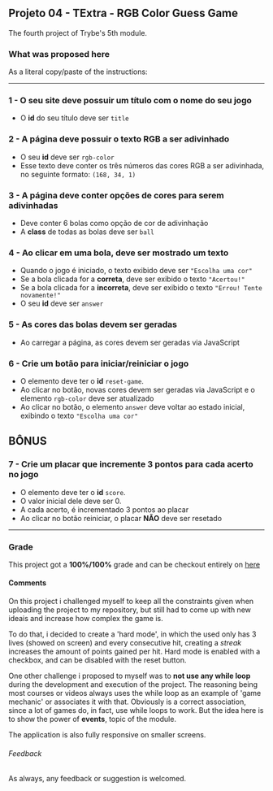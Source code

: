 ## Projeto 04 - TExtra - RGB Color Guess Game

The fourth project of Trybe's 5th module.

### What was proposed here

As a literal copy/paste of the instructions:

---
### 1 - O seu site deve possuir um título com o nome do seu jogo

- O **id** do seu título deve ser `title`

### 2 - A página deve possuir o texto RGB a ser adivinhado

- O seu **id** deve ser `rgb-color`
- Esse texto deve conter os três números das cores RGB a ser adivinhada, no seguinte formato: `(168, 34, 1)`

### 3 - A página deve conter opções de cores para serem adivinhadas

- Deve conter 6 bolas como opção de cor de adivinhação
- A **class** de todas as bolas deve ser `ball`

### 4 - Ao clicar em uma bola, deve ser mostrado um texto

- Quando o jogo é iniciado, o texto exibido deve ser `"Escolha uma cor"`
- Se a bola clicada for a **correta**, deve ser exibido o texto `"Acertou!"`
- Se a bola clicada for a **incorreta**, deve ser exibido o texto `"Errou! Tente novamente!"`
- O seu **id** deve ser `answer`

### 5 - As cores das bolas devem ser geradas

- Ao carregar a página, as cores devem ser geradas via JavaScript

### 6 - Crie um botão para iniciar/reiniciar o jogo

- O elemento deve ter o **id** `reset-game`.
- Ao clicar no botão, novas cores devem ser geradas via JavaScript e o elemento `rgb-color` deve ser atualizado
- Ao clicar no botão, o elemento `answer` deve voltar ao estado inicial, exibindo o texto `"Escolha uma cor"`

## BÔNUS

### 7 - Crie um placar que incremente 3 pontos para cada acerto no jogo

- O elemento deve ter o **id** `score`.
- O valor inicial dele deve ser 0.
- A cada acerto, é incrementado 3 pontos ao placar
- Ao clicar no botão reiniciar, o placar **NÃO** deve ser resetado

---

### Grade

This project got a **100%/100%** grade and can be checkout entirely on [here](https://github.com/tryber/sd-06-project-color-guess/pull/28)

#### Comments

On this project i challenged myself to keep all the constraints given when uploading the project to my repository, but still had to come up with new ideais and increase how complex the game is.

To do that, i decided to create a 'hard mode', in which the used only has 3 lives (showed on screen) and every consecutive hit, creating a *streak* increases the amount of points gained per hit. Hard mode is enabled with a checkbox, and can be disabled with the reset button.

One other challenge i proposed to myself was to **not use any while loop** during the development and execution of the project. The reasoning being most courses or videos always uses the while loop as an example of 'game mechanic' or associates it with that. Obviously is a correct association, since a lot of games do, in fact, use while loops to work. But the idea here is to show the power of **events**, topic of the module.

The application is also fully responsive on smaller screens.

###### Feedback

As always, any feedback or suggestion is welcomed.
